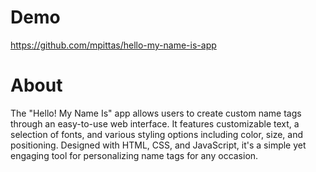 # Demo
https://github.com/mpittas/hello-my-name-is-app

# About
The "Hello! My Name Is" app allows users to create custom name tags through an easy-to-use web interface. It features customizable text, a selection of fonts, and various styling options including color, size, and positioning. Designed with HTML, CSS, and JavaScript, it's a simple yet engaging tool for personalizing name tags for any occasion.

